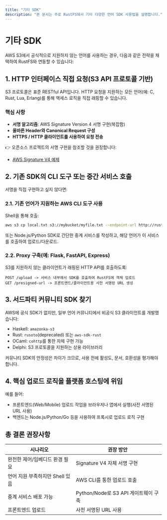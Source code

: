 ```yaml
---
title: "기타 SDK"
description: "본 문서는 주로 RustFS에서 기타 다양한 언어 SDK 사용법을 설명합니다."
---
```


# 기타 SDK

AWS S3에서 공식적으로 지원하지 않는 언어를 사용하는 경우, 다음과 같은 전략을 채택하여 RustFS와 연동할 수 있습니다:

## 1. HTTP 인터페이스 직접 요청(S3 API 프로토콜 기반)

S3 프로토콜은 표준 RESTful API입니다. HTTP 요청을 지원하는 모든 언어(예: C, Rust, Lua, Erlang)를 통해 액세스 로직을 직접 래핑할 수 있습니다.

### 핵심 사항

* **서명 알고리즘**: AWS Signature Version 4 서명 구현(복잡함)
* **올바른 Header와 Canonical Request 구성**
* **HTTPS / HTTP 클라이언트를 사용하여 요청 전송**

👉 오픈소스 프로젝트의 서명 구현을 참조할 것을 권장합니다:

* [AWS Signature V4 예제](https://docs.aws.amazon.com/general/latest/gr/sigv4-signed-request-examples.html)

## 2. 기존 SDK의 CLI 도구 또는 중간 서비스 호출

서명을 직접 구현하고 싶지 않다면:

### 2.1. 기존 언어가 지원하는 AWS CLI 도구 사용

Shell을 통해 호출:

```bash
aws s3 cp local.txt s3://mybucket/myfile.txt --endpoint-url http://rustfs.local:9000
```

또는 Node.js/Python SDK로 간단한 중계 서비스를 작성하고, 해당 언어가 이 서비스를 호출하여 업로드/다운로드.

### 2.2. Proxy 구축(예: Flask, FastAPI, Express)

S3를 지원하지 않는 클라이언트가 래핑된 HTTP API를 호출하도록:

```http
POST /upload -> 서비스 내부에서 SDK를 호출하여 RustFS에 객체 업로드
GET /presigned-url -> 프론트엔드/클라이언트용 사전 서명된 URL 생성
```

## 3. 서드파티 커뮤니티 SDK 찾기

AWS에 공식 SDK가 없지만, 일부 언어 커뮤니티에서 비공식 S3 클라이언트를 개발했습니다:

* Haskell: `amazonka-s3`
* Rust: `rusoto`(deprecated) 또는 `aws-sdk-rust`
* OCaml: `cohttp`를 통한 자체 구현 가능
* Delphi: S3 프로토콜을 지원하는 상용 라이브러리

커뮤니티 SDK의 안정성은 차이가 크므로, 사용 전에 활성도, 문서, 호환성을 평가해야 합니다.

## 4. 핵심 업로드 로직을 플랫폼 호스팅에 위임

예를 들어:

* 프론트엔드(Web/Mobile) 업로드 작업을 브라우저나 앱에서 실행(사전 서명된 URL 사용)
* 백엔드는 Node.js/Python/Go 등을 사용하여 프록시로 업로드 로직 구현

## 총 결론 권장사항

| 시나리오 | 권장 방안 |
| ------------- | ---------------------------------- |
| 완전한 제어/임베디드 환경 필요 | Signature V4 자체 서명 구현 |
| 언어 지원 부족하지만 Shell 있음 | AWS CLI를 통한 업로드 호출 |
| 중계 서비스 배포 가능 | Python/Node로 S3 API 게이트웨이 구축 |
| 프론트엔드 업로드 | 사전 서명된 URL 사용 |
